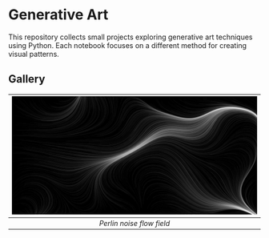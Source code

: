 # Generative Art

This repository collects small projects exploring generative art techniques using Python. Each notebook focuses on a different method for creating visual patterns.

## Gallery

| [![Perlin Flow](renders/perlin_flow_example.png)](perlin_flow.ipynb) |
|:--:|
| *Perlin noise flow field* |